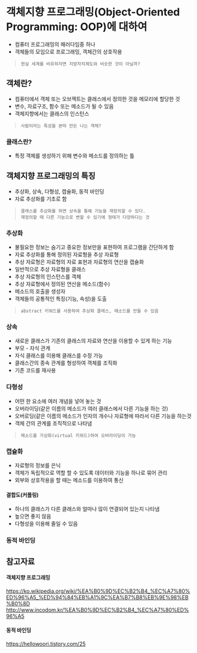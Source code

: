 객체지향 프로그래밍(Object-Oriented Programming: OOP)에 대하여
=============
- 컴퓨터 프로그래밍의 패러다임중 하나
- 객체들의 모임으로 프로그래밍, 객체간의 상호작용
>     현실 세계를 비유하자면 지방자치제도와 비슷한 것이 아닐까?

객체란?
-------------
- 컴퓨터에서 객체 또는 오브젝트는 클래스에서 정의한 것을 메모리에 할당한 것
- 변수, 자료구조, 함수 또는 메소드가 될 수 있음
- 객체지향에서는 클래스의 인스턴스
>     사람이라는 특성을 본따 만든 나는 객체?

### 클래스란?
- 특정 객체를 생성하기 위해 변수와 메소드를 정의하는 틀

객체지향 프로그래밍의 특징
------------
- 추상화, 상속, 다형성, 캡슐화, 동적 바인딩
- 자료 추상화를 기초로 함
>     클래스를 추상화를 하면 상속을 통해 기능을 재정의할 수 있다.
>     재정의할 때 다른 기능으로 변할 수 있기에 형태가 다양하다는 것
>      
### 추상화
- 불필요한 정보는 숨기고 중요한 정보만을 표현하여 프로그램을 간단하게 함
- 자료 추상화를 통해 정의된 자료형을 추상 자료형
- 추상 자료형은 자료형의 자료 표현과 자료형의 연산을 캡슐화
- 일반적으로 추상 자료형을 클래스
- 추상 자료형의 인스턴스를 객체
- 추상 자료형에서 정의된 연산을 메소드(함수)
- 메소드의 호출을 생성자
- 객체들의 공통적인 특징(기능, 속성)을 도출
>     abstract 키워드를 사용하여 추상화 클래스, 메소드를 만들 수 있음
### 상속
- 새로운 클래스가 기존의 클래스의 자료와 연산을 이용할 수 있게 하는 기능
- 부모 - 자식 관계
- 자식 클래스를 이용해 클래스를 수정 가능
- 클래스간의 종속 관계를 형성하여 객체를 조직화
- 기존 코드를 재사용
### 다형성
- 어떤 한 요소에 여러 개념을 넣어 놓는 것
- 오버라이딩(같은 이름의 메소드가 여러 클래스에서 다른 기능을 하는 것)
- 오버로딩(같은 이름의 메소드가 인자의 개수나 자료형에 따라서 다른 기능을 하는것
- 객체 간의 관계를 조직적으로 나타냄
>     메소드를 가상화(virtual 키워드)하여 오버라이딩이 가능
### 캡슐화
- 자료형의 정보를 은닉
- 객체가 독립적으로 역할 할 수 있도록 데이터와 기능을 하나로 묶어 관리
- 외부와 상호작용을 할 때는 메소드를 이용하여 통신
#### 결합도(커플링)
- 하나의 클래스가 다른 클래스와 얼마나 많이 연결되어 있는지 나타냄
- 높으면 좋지 않음
- 다형성을 이용해 줄일 수 있음
### 동적 바인딩

참고자료
------------
#### 객체지향 프로그래밍
https://ko.wikipedia.org/wiki/%EA%B0%9D%EC%B2%B4_%EC%A7%80%ED%96%A5_%ED%94%84%EB%A1%9C%EA%B7%B8%EB%9E%98%EB%B0%8D    
http://www.incodom.kr/%EA%B0%9D%EC%B2%B4_%EC%A7%80%ED%96%A5
#### 동적 바인딩
https://hellowoori.tistory.com/25
